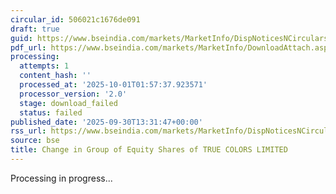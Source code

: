 ```yaml
---
circular_id: 506021c1676de091
draft: true
guid: https://www.bseindia.com/markets/MarketInfo/DispNoticesNCirculars.aspx?Noticeid={239D2754-3964-4A1B-84F2-BE796E03E9C0}&noticeno=20250930-64&dt=09/30/2025&icount=64&totcount=114&flag=0
pdf_url: https://www.bseindia.com/markets/MarketInfo/DownloadAttach.aspx?id=20250930-64&attachedId=
processing:
  attempts: 1
  content_hash: ''
  processed_at: '2025-10-01T01:57:37.923571'
  processor_version: '2.0'
  stage: download_failed
  status: failed
published_date: '2025-09-30T13:31:47+00:00'
rss_url: https://www.bseindia.com/markets/MarketInfo/DispNoticesNCirculars.aspx?Noticeid={239D2754-3964-4A1B-84F2-BE796E03E9C0}&noticeno=20250930-64&dt=09/30/2025&icount=64&totcount=114&flag=0
source: bse
title: Change in Group of Equity Shares of TRUE COLORS LIMITED
---
```


Processing in progress...
